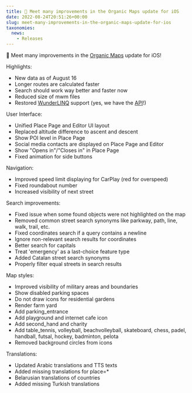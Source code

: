 ```yaml
---
title: 🍏 Meet many improvements in the Organic Maps update for iOS
date: 2022-08-24T20:51:26+00:00
slug: meet-many-improvements-in-the-organic-maps-update-for-ios
taxonomies:
  news:
    - Releases
---
```


🍏 Meet many improvements in the [Organic Maps](https://apps.apple.com/app/organic-maps/id1567437057) update for iOS!

Highlights:

- New data as of August 16
- Longer routes are calculated faster
- Search should work way better and faster now
- Reduced size of mwm files
- Restored [WunderLINQ](https://blackboxembedded.com/products/wunderlinq-commuter-edition) support (yes, we have the [API](https://omaps.app/api)!)

User Interface:

- Unified Place Page and Editor UI layout
- Replaced altitude difference to ascent and descent
- Show POI level in Place Page
- Social media contacts are displayed on Place Page and Editor
- Show "Opens in"/"Closes in" in Place Page
- Fixed animation for side buttons

Navigation:

- Improved speed limit displaying for CarPlay (red for overspeed)
- Fixed roundabout number
- Increased visibility of next street

Search improvements:

- Fixed issue when some found objects were not highlighted on the map
- Removed common street search synonyms like parkway, path, line, walk, trail, etc.
- Fixed coordinates search if a query contains a newline
- Ignore non-relevant search results for coordinates
- Better search for capitals
- Treat 'emergency' as a last-choice feature type
- Added Catalan street search synonyms
- Properly filter equal streets in search results

Map styles:

- Improved visibility of military areas and boundaries
- Show disabled parking spaces
- Do not draw icons for residential gardens
- Render farm yard
- Add parking\_entrance
- Add playground and internet cafe icon
- Add second\_hand and charity
- Add table\_tennis, volleyball, beachvolleyball, skateboard, chess, padel, handball, futsal, hockey, badminton, pelota
- Removed background circles from icons

Translations:

- Updated Arabic translations and TTS texts
- Added missing translations for place=\*
- Belarusian translations of countries
- Added missing Turkish translations
